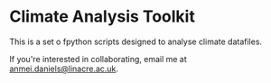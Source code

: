 # Climate Analysis Toolkit

This is a set o fpython scripts designed to analyse climate datafiles.

If you're interested in collaborating, email me at anmei.daniels@linacre.ac.uk.
